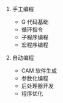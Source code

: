1. 手工编程

   - G 代码基础
   - 循环指令
   - 子程序编程
   - 宏程序编程

2. 自动编程
   - CAM 软件生成
   - 参数化编程
   - 后处理器开发
   - 程序优化
